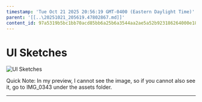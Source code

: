 ```yaml
---
timestamp: 'Tue Oct 21 2025 20:56:19 GMT-0400 (Eastern Daylight Time)'
parent: '[[..\20251021_205619.47802867.md]]'
content_id: 97a5319b5bc1bb70acd85bb6a25b6a3544aa2ae5a52b923186264000e188fe41
---
```


# UI Sketches

![UI Sketches](assets/IMG_0343.jpg)

Quick Note: In my preview, I cannot see the image, so if you cannot also see it, go to IMG\_0343 under the assets folder.

***
